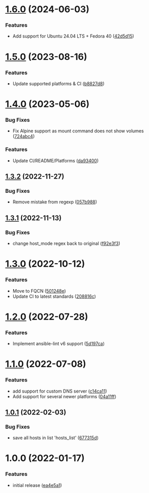 # [1.6.0](https://github.com/de-it-krachten/ansible-role-hosts/compare/v1.5.0...v1.6.0) (2024-06-03)


### Features

* Add support for Ubuntu 24.04 LTS + Fedora 40 ([42d5d15](https://github.com/de-it-krachten/ansible-role-hosts/commit/42d5d1562671257b77211e05ac9cdba800c609f4))

# [1.5.0](https://github.com/de-it-krachten/ansible-role-hosts/compare/v1.4.0...v1.5.0) (2023-08-16)


### Features

* Update supported platforms & CI ([b8827d8](https://github.com/de-it-krachten/ansible-role-hosts/commit/b8827d82bbe1c49a5ff7c49d546cd7b8a5ac3617))

# [1.4.0](https://github.com/de-it-krachten/ansible-role-hosts/compare/v1.3.2...v1.4.0) (2023-05-06)


### Bug Fixes

* Fix Alpine support as mount command does not show volumes ([724abc4](https://github.com/de-it-krachten/ansible-role-hosts/commit/724abc41625909b9a2ac665cef5e0af0f0142fe8))


### Features

* Update CI/README/Platforms ([da93400](https://github.com/de-it-krachten/ansible-role-hosts/commit/da93400564ff88b0b1f708f8d6d8d251f8640574))

## [1.3.2](https://github.com/de-it-krachten/ansible-role-hosts/compare/v1.3.1...v1.3.2) (2022-11-27)


### Bug Fixes

* Remove mistake from regexp ([057b988](https://github.com/de-it-krachten/ansible-role-hosts/commit/057b9887f7730178bea94dc54fc421f1925a87d4))

## [1.3.1](https://github.com/de-it-krachten/ansible-role-hosts/compare/v1.3.0...v1.3.1) (2022-11-13)


### Bug Fixes

* change host_mode regex back to original ([f92e3f3](https://github.com/de-it-krachten/ansible-role-hosts/commit/f92e3f3294234dbb9f54e9131c33f8ec5753338f))

# [1.3.0](https://github.com/de-it-krachten/ansible-role-hosts/compare/v1.2.0...v1.3.0) (2022-10-12)


### Features

* Move to FQCN ([501248e](https://github.com/de-it-krachten/ansible-role-hosts/commit/501248e650363747fc7da2f18e6e1563f0b7f4f6))
* Update CI to latest standards ([208816c](https://github.com/de-it-krachten/ansible-role-hosts/commit/208816ce25a76a532e9ce81190ca6a42c803fc03))

# [1.2.0](https://github.com/de-it-krachten/ansible-role-hosts/compare/v1.1.0...v1.2.0) (2022-07-28)


### Features

* Implement ansible-lint v6 support ([5d197ca](https://github.com/de-it-krachten/ansible-role-hosts/commit/5d197ca8b0c6d8326a5295e066b3828dbdd4f999))

# [1.1.0](https://github.com/de-it-krachten/ansible-role-hosts/compare/v1.0.1...v1.1.0) (2022-07-08)


### Features

* add support for custom DNS server ([c14ca11](https://github.com/de-it-krachten/ansible-role-hosts/commit/c14ca111eb1f917c7a67ad55c6d8fd0749f8a9f5))
* Add support for several newer platforms ([04a11ff](https://github.com/de-it-krachten/ansible-role-hosts/commit/04a11ff5537204680793499e3bfe24e737f6f851))

## [1.0.1](https://github.com/de-it-krachten/ansible-role-hosts/compare/v1.0.0...v1.0.1) (2022-02-03)


### Bug Fixes

* save all hosts in list 'hosts_list' ([677315d](https://github.com/de-it-krachten/ansible-role-hosts/commit/677315d83942df1c40a304299f74eb6b44e1de44))

# 1.0.0 (2022-01-17)


### Features

* initial release ([ea4e5a1](https://github.com/de-it-krachten/ansible-role-hosts/commit/ea4e5a1243ca2b8fa8d257059b8e2c3a993947d5))
